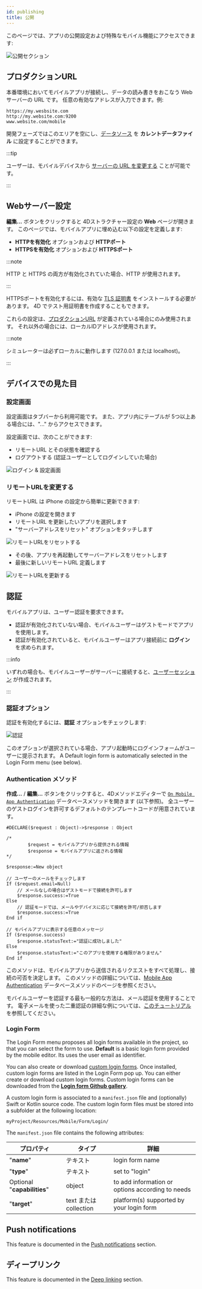 ```yaml
---
id: publishing
title: 公開
---
```


このページでは、アプリの公開設定および特殊なモバイル機能にアクセスできます:


![公開セクション](img/publishing.png)


## プロダクションURL

本番環境においてモバイルアプリが接続し、データの読み書きをおこなう Webサーバーの URL です。 任意の有効なアドレスが入力できます。例:

```
https://my.wesbsite.com
http://my.website.com:9200
www.website.com/mobile
```

開発フェーズではこのエリアを空にし、[データソース](data.md) を **カレントデータファイル** に設定することができます。

:::tip

ユーザーは、モバイルデバイスから [サーバーの URL を変更する](#リモートURLを変更する) ことが可能です。

:::



## Webサーバー設定

**編集...** ボタンをクリックすると 4Dストラクチャー設定の **Web** ページが開きます。 このページでは、モバイルアプリに埋め込む以下の設定を定義します:

- **HTTPを有効化** オプションおよび **HTTPポート**
- **HTTPSを有効化** オプションおよび **HTTPSポート**

:::note

HTTP と HTTPS の両方が有効化されていた場合、HTTP が使用されます。

:::

HTTPSポートを有効化するには、有効な [TLS 証明書](https://developer.4d.com/docs/ja/Admin/tls/) をインストールする必要があります。 4D でテスト用証明書を作成することもできます。

これらの設定は、[プロダクションURL](#プロダクションURL) が定義されている場合にのみ使用されます。 それ以外の場合には、ローカルIDアドレスが使用されます。

:::note

シミュレーターは必ずローカルに動作します (127.0.0.1 または localhost)。

:::

## デバイスでの見た目

### 設定画面

設定画面はタブバーから利用可能です。 また、アプリ内にテーブルが 5つ以上ある場合には、"..." からアクセスできます。

設定画面では、次のことができます:

* リモートURL とその状態を確認する
* ログアウトする (認証ユーザーとしてログインしていた場合)

![ログイン & 設定画面](img/Login-Settings-screen-Publishing-section-4D-for-iOS.png)


### リモートURLを変更する

リモートURL は iPhone の設定から簡単に更新できます:

* iPhone の設定を開きます
* リモートURL を更新したいアプリを選択します
* "サーバーアドレスをリセット" オプションをタッチします

![リモートURLをリセットする](img/Reset-remote-url.png)

* その後、アプリを再起動してサーバーアドレスをリセットします
* 最後に新しいリモートURL 定義します

![リモートURLを更新する](img/Update-remote-url.png)




## 認証

モバイルアプリは、ユーザー認証を要求できます。

- 認証が有効化されていない場合、モバイルユーザーはゲストモードでアプリを使用します。
- 認証が有効化されていると、モバイルユーザーはアプリ接続前に **ログイン** を求められます。

:::info

いずれの場合も、モバイルユーザーがサーバーに接続すると、[ユーザーセッション](session-management.md) が作成されます。

:::

### 認証オプション

認証を有効化するには、**認証** オプションをチェックします:

![認証](img/authentication.png)

このオプションが選択されている場合、アプリ起動時にログインフォームがユーザーに提示されます。 A Default login form is automatically selected in the Login Form menu (see below).


### Authentication メソッド


**作成...** / **編集...** ボタンをクリックすると、4Dメソッドエディターで [`On Mobile App Authentication`](../4d/on-mobile-app-authentication) データベースメソッドを開きます (以下参照)。 全ユーザーのゲストログインを許可するデフォルトのテンプレートコードが用意されています。

```4d
#DECLARE($request : Object)->$response : Object

/*
        $request = モバイルアプリから提供される情報
        $response = モバイルアプリに返される情報
*/

$response:=New object

// ユーザーのメールをチェックします
If ($request.email=Null)
    // メールなしの場合はゲストモードで接続を許可します
    $response.success:=True
Else 
    // 認証モードでは、メールやデバイスに応じて接続を許可/拒否します
    $response.success:=True
End if 

// モバイルアプリに表示する任意のメッセージ
If ($response.success)
    $response.statusText:="認証に成功しました"
Else 
    $response.statusText:="このアプリを使用する権限がありません"
End if 

```

このメソッドは、モバイルアプリから送信されるリクエストをすべて処理し、接続の可否を決定します。 このメソッドの詳細については、[Mobile App Authentication](../4d/on-mobile-app-authentication) データベースメソッドのページを参照ください。

モバイルユーザーを認証する最も一般的な方法は、メール認証を使用することです。 電子メールを使った二重認証の詳細な例については、[このチュートリアル](../tutorials/login-forms/email) を参照してください。

### Login Form

The Login Form menu proposes all login forms available in the project, so that you can select the form to use.  **Default** is a basic login form provided by the mobile editor. Its uses the user email as identifier.

You can also create or download [custom login forms](../tutorials/login-forms/custom-login-form). Once installed, custom login forms are listed in the Login Form pop up. You can either create or download custom login forms. Custom login forms can be downloaded from the [**Login form Github gallery**](https://4d-go-mobile.github.io/gallery//#/type/form-login).

A custom login form is associated to a `manifest.json` file and (optionally) Swift or Kotlin source code. The custom login form files must be stored into a subfolder at the following location:

```
myProject/Resources/Mobile/Form/Login/
```

The `manifest.json` file contains the following attributes:

| プロパティ                       | タイプ                 | 詳細                                               |
| --------------------------- | ------------------- | ------------------------------------------------ |
| "**name**"                  | テキスト                | login form name                                  |
| "**type**"                  | テキスト                | set to "login"                                   |
| Optional "**capabilities**" | object              | to add information or options according to needs |
| "**target**"                | text または collection | platform(s) supported by your login form         |





## Push notifications

This feature is documented in the [Push notifications](../special-features/push-notification.md) section.


## ディープリンク

This feature is documented in the [Deep linking](../special-features/deep-linking) section. 


